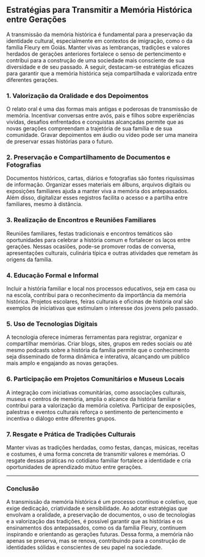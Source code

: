 ## Estratégias para Transmitir a Memória Histórica entre Gerações

A transmissão da memória histórica é fundamental para a preservação da identidade cultural, especialmente em contextos de imigração, como o da família Fleury em Goiás. Manter vivas as lembranças, tradições e valores herdados de gerações anteriores fortalece o senso de pertencimento e contribui para a construção de uma sociedade mais consciente de sua diversidade e de seu passado. A seguir, destacam-se estratégias eficazes para garantir que a memória histórica seja compartilhada e valorizada entre diferentes gerações.

### 1. **Valorização da Oralidade e dos Depoimentos**

O relato oral é uma das formas mais antigas e poderosas de transmissão de memória. Incentivar conversas entre avós, pais e filhos sobre experiências vividas, desafios enfrentados e conquistas alcançadas permite que as novas gerações compreendam a trajetória de sua família e de sua comunidade. Gravar depoimentos em áudio ou vídeo pode ser uma maneira de preservar essas histórias para o futuro.

### 2. **Preservação e Compartilhamento de Documentos e Fotografias**

Documentos históricos, cartas, diários e fotografias são fontes riquíssimas de informação. Organizar esses materiais em álbuns, arquivos digitais ou exposições familiares ajuda a manter viva a memória dos antepassados. Além disso, digitalizar esses registros facilita o acesso e a partilha entre familiares, mesmo à distância.

### 3. **Realização de Encontros e Reuniões Familiares**

Reuniões familiares, festas tradicionais e encontros temáticos são oportunidades para celebrar a história comum e fortalecer os laços entre gerações. Nessas ocasiões, pode-se promover rodas de conversa, apresentações culturais, culinária típica e outras atividades que remetam às origens da família.

### 4. **Educação Formal e Informal**

Incluir a história familiar e local nos processos educativos, seja em casa ou na escola, contribui para o reconhecimento da importância da memória histórica. Projetos escolares, feiras culturais e oficinas de história oral são exemplos de iniciativas que estimulam o interesse dos jovens pelo passado.

### 5. **Uso de Tecnologias Digitais**

A tecnologia oferece inúmeras ferramentas para registrar, organizar e compartilhar memórias. Criar blogs, sites, grupos em redes sociais ou até mesmo podcasts sobre a história da família permite que o conhecimento seja disseminado de forma dinâmica e interativa, alcançando um público mais amplo e engajando as novas gerações.

### 6. **Participação em Projetos Comunitários e Museus Locais**

A integração com iniciativas comunitárias, como associações culturais, museus e centros de memória, amplia o alcance da história familiar e contribui para a valorização da memória coletiva. Participar de exposições, palestras e eventos culturais reforça o sentimento de pertencimento e incentiva o diálogo entre diferentes grupos.

### 7. **Resgate e Prática de Tradições Culturais**

Manter vivas as tradições herdadas, como festas, danças, músicas, receitas e costumes, é uma forma concreta de transmitir valores e memórias. O resgate dessas práticas no cotidiano familiar fortalece a identidade e cria oportunidades de aprendizado mútuo entre gerações.

---

### **Conclusão**

A transmissão da memória histórica é um processo contínuo e coletivo, que exige dedicação, criatividade e sensibilidade. Ao adotar estratégias que envolvam a oralidade, a preservação de documentos, o uso de tecnologias e a valorização das tradições, é possível garantir que as histórias e os ensinamentos dos antepassados, como os da família Fleury, continuem inspirando e orientando as gerações futuras. Dessa forma, a memória não apenas se preserva, mas se renova, contribuindo para a construção de identidades sólidas e conscientes de seu papel na sociedade.